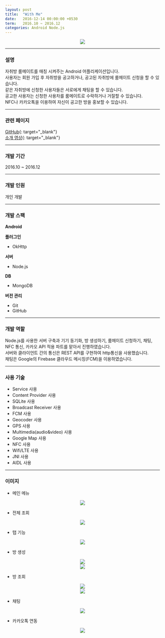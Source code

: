 ```yaml
---
layout: post
title:  "With Me"
date:   2016-12-14 00:00:00 +0530
term:   2016.10 ~ 2016.12
categories: Android Node.js
---
```

  

<center><a href="https://ironkim.github.io/assets/image/project/withme/logo.png" target="_blank"><img class="post-img" src="https://ironkim.github.io/assets/image/project/withme/logo.png"></a></center>
  

---
### 설명
자취방 룸메이트를 매칭 시켜주는 Android 어플리케이션입니다.  
사용자는 회원 가입 후 자취방을 공고하거나, 공고된 자취방에 룸메이트 신청을 할 수 있습니다.  
같은 자취방에 신청한 사용자들은 서로에게 채팅을 할 수 있습니다.  
공고한 사용자는 신청한 사용차를 룸메이트로 수락하거나 거절할 수 있습니다.  
NFC나 카카오톡을 이용하여 자신이 공고한 방을 홍보할 수 있습니다.

---
### 관련 페이지
[GitHub][url-github]{: target="_blank"}  
[소개 영상][url-play]{: target="_blank"}  

---
### 개발 기간
2016.10 ~ 2016.12

---
### 개발 인원
개인 개발

---
### 개발 스팩
**Android**  

**플러그인**  
* OkHttp

**서버**
* Node.js  

**DB**
* MongoDB

**버전 관리**  
* Git
* GitHub

---
### 개발 역할
Node.js를 사용한 서버 구축과 기기 동기화, 방 생성하기, 룸메이트 신청하기, 채팅, NFC 통신, 카카오 API 적용 파트를 맡아서 진행하였습니다.  
서버와 클라이언트 간의 통신은 REST API를 구현하여 http통신을 사용했습니다.  
채팅은 Google의 Firebase 클라우드 메시징(FCM)을 이용하였습니다.

---
### 사용 기술
* Service 사용
* Content Provider 사용
* SQLite 사용
* Broadcast Receiver 사용
* FCM 사용
* Geocoder 사용
* GPS 사용
* Multimedia(audio&video) 사용
* Google Map 사용
* NFC 사용
* Wifi/LTE 사용
* JNI 사용
* AIDL 사용

---
### 이미지

* 메인 메뉴
<center><a href="https://ironkim.github.io/assets/image/project/withme/mainmenu.jpg" target="_blank"><img class="post-img" src="https://ironkim.github.io/assets/image/project/withme/mainmenu.jpg"></a></center>

* 전체 조회
<center><a href="https://ironkim.github.io/assets/image/project/withme/page.jpg" target="_blank"><img class="post-img" src="https://ironkim.github.io/assets/image/project/withme/page.jpg"></a></center>

* 탭 기능
<center><a href="https://ironkim.github.io/assets/image/project/withme/tab.jpg" target="_blank"><img class="post-img" src="https://ironkim.github.io/assets/image/project/withme/tab.jpg"></a></center>

* 방 생성
<center><a href="https://ironkim.github.io/assets/image/project/withme/create0.jpg" target="_blank"><img class="post-img" src="https://ironkim.github.io/assets/image/project/withme/create0.jpg"></a></center>
<center><a href="https://ironkim.github.io/assets/image/project/withme/create1.jpg" target="_blank"><img class="post-img" src="https://ironkim.github.io/assets/image/project/withme/create1.jpg"></a></center>

* 방 조회
<center><a href="https://ironkim.github.io/assets/image/project/withme/view0.jpg" target="_blank"><img class="post-img" src="https://ironkim.github.io/assets/image/project/withme/view0.jpg"></a></center>
<center><a href="https://ironkim.github.io/assets/image/project/withme/view1.jpg" target="_blank"><img class="post-img" src="https://ironkim.github.io/assets/image/project/withme/view1.jpg"></a></center>

* 채팅
<center><a href="https://ironkim.github.io/assets/image/project/withme/chat.jpg" target="_blank"><img class="post-img" src="https://ironkim.github.io/assets/image/project/withme/chat.jpg"></a></center>

* 카카오톡 연동
<center><a href="https://ironkim.github.io/assets/image/project/withme/kakao.jpg" target="_blank"><img class="post-img" src="https://ironkim.github.io/assets/image/project/withme/kakao.jpg"></a></center>


[url-github]: https://github.com/IronKim/WithMe
[url-play]: https://www.youtube.com/watch?v=MK1WQb5gSS8

